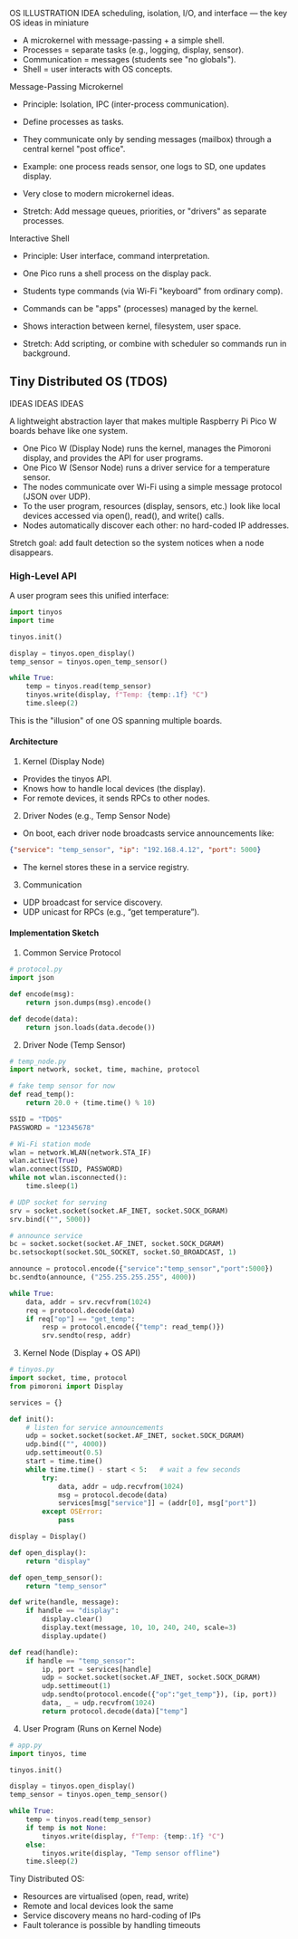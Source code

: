 

OS ILLUSTRATION IDEA
scheduling, isolation, I/O, and interface — the key OS ideas in miniature

* A microkernel with message-passing + a simple shell.
* Processes = separate tasks (e.g., logging, display, sensor).
* Communication = messages (students see "no globals").
* Shell = user interacts with OS concepts.



Message-Passing Microkernel
- Principle: Isolation, IPC (inter-process communication).

- Define processes as tasks.
- They communicate only by sending messages (mailbox) through a central kernel "post office".
- Example: one process reads sensor, one logs to SD, one updates display.

- Very close to modern microkernel ideas.
- Stretch: Add message queues, priorities, or "drivers" as separate processes.




Interactive Shell
- Principle: User interface, command interpretation.

- One Pico runs a shell process on the display pack.
- Students type commands (via Wi-Fi "keyboard" from ordinary comp).
- Commands can be "apps" (processes) managed by the kernel.

- Shows interaction between kernel, filesystem, user space.
- Stretch: Add scripting, or combine with scheduler so commands run in background.






## Tiny Distributed OS (TDOS)

IDEAS IDEAS IDEAS

A lightweight abstraction layer that makes multiple
Raspberry Pi Pico W boards behave like one system.
- One Pico W (Display Node) runs the kernel, manages the Pimoroni display,
  and provides the API for user programs.
- One Pico W (Sensor Node) runs a driver service for a temperature sensor.
- The nodes communicate over Wi-Fi using a simple message protocol (JSON over UDP).
- To the user program, resources (display, sensors, etc.) look like local
  devices accessed via open(), read(), and write() calls.
- Nodes automatically discover each other: no hard-coded IP addresses.

Stretch goal: add fault detection so the system notices when a node disappears.



### High-Level API

A user program sees this unified interface:
```python
import tinyos
import time

tinyos.init()

display = tinyos.open_display()
temp_sensor = tinyos.open_temp_sensor()

while True:
    temp = tinyos.read(temp_sensor)
    tinyos.write(display, f"Temp: {temp:.1f} °C")
    time.sleep(2)
```
This is the "illusion" of one OS spanning multiple boards.



#### Architecture

1. Kernel (Display Node)
- Provides the tinyos API.
- Knows how to handle local devices (the display).
- For remote devices, it sends RPCs to other nodes.

2. Driver Nodes (e.g., Temp Sensor Node)
- On boot, each driver node broadcasts service announcements like:

```json
{"service": "temp_sensor", "ip": "192.168.4.12", "port": 5000}
```

- The kernel stores these in a service registry.

3. Communication
- UDP broadcast for service discovery.
- UDP unicast for RPCs (e.g., “get temperature”).



#### Implementation Sketch

1. Common Service Protocol

```python
# protocol.py
import json

def encode(msg):
    return json.dumps(msg).encode()

def decode(data):
    return json.loads(data.decode())
```


2. Driver Node (Temp Sensor)

```python
# temp_node.py
import network, socket, time, machine, protocol

# fake temp sensor for now
def read_temp():
    return 20.0 + (time.time() % 10)

SSID = "TDOS"
PASSWORD = "12345678"

# Wi-Fi station mode
wlan = network.WLAN(network.STA_IF)
wlan.active(True)
wlan.connect(SSID, PASSWORD)
while not wlan.isconnected():
    time.sleep(1)

# UDP socket for serving
srv = socket.socket(socket.AF_INET, socket.SOCK_DGRAM)
srv.bind(("", 5000))

# announce service
bc = socket.socket(socket.AF_INET, socket.SOCK_DGRAM)
bc.setsockopt(socket.SOL_SOCKET, socket.SO_BROADCAST, 1)

announce = protocol.encode({"service":"temp_sensor","port":5000})
bc.sendto(announce, ("255.255.255.255", 4000))

while True:
    data, addr = srv.recvfrom(1024)
    req = protocol.decode(data)
    if req["op"] == "get_temp":
        resp = protocol.encode({"temp": read_temp()})
        srv.sendto(resp, addr)
```


3. Kernel Node (Display + OS API)
```python
# tinyos.py
import socket, time, protocol
from pimoroni import Display

services = {}

def init():
    # listen for service announcements
    udp = socket.socket(socket.AF_INET, socket.SOCK_DGRAM)
    udp.bind(("", 4000))
    udp.settimeout(0.5)
    start = time.time()
    while time.time() - start < 5:   # wait a few seconds
        try:
            data, addr = udp.recvfrom(1024)
            msg = protocol.decode(data)
            services[msg["service"]] = (addr[0], msg["port"])
        except OSError:
            pass

display = Display()

def open_display():
    return "display"

def open_temp_sensor():
    return "temp_sensor"

def write(handle, message):
    if handle == "display":
        display.clear()
        display.text(message, 10, 10, 240, 240, scale=3)
        display.update()

def read(handle):
    if handle == "temp_sensor":
        ip, port = services[handle]
        udp = socket.socket(socket.AF_INET, socket.SOCK_DGRAM)
        udp.settimeout(1)
        udp.sendto(protocol.encode({"op":"get_temp"}), (ip, port))
        data, _ = udp.recvfrom(1024)
        return protocol.decode(data)["temp"]
```


4. User Program (Runs on Kernel Node)
```python
# app.py
import tinyos, time

tinyos.init()

display = tinyos.open_display()
temp_sensor = tinyos.open_temp_sensor()

while True:
    temp = tinyos.read(temp_sensor)
    if temp is not None:
        tinyos.write(display, f"Temp: {temp:.1f} °C")
    else:
        tinyos.write(display, "Temp sensor offline")
    time.sleep(2)
```


Tiny Distributed OS:
- Resources are virtualised (open, read, write)
- Remote and local devices look the same
- Service discovery means no hard-coding of IPs
- Fault tolerance is possible by handling timeouts

